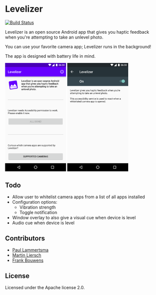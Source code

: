 Levelizer
===========

[![Build Status](https://travis-ci.org/pflammertsma/levelizer.svg?branch=master)](https://travis-ci.org/pflammertsma/levelizer)

Levelizer is an open source Android app that gives you haptic feedback when you're attempting to take an unlevel photo.

You can use your favorite camera app; Levelizer runs in the background!

The app is designed with battery life in mind.

<img src="play-assets/device-2016-07-12-011059.png" width="200"> <img src="play-assets/device-accessibility-service.png" width="200">

## Todo

- Allow user to whitelist camera apps from a list of all apps installed
- Configuration options:
  - Vibration strength
  - Toggle notification
- Window overlay to also give a visual cue when device is level
- Audio cue when device is level

## Contributors

* [Paul Lammertsma](https://github.com/pflammertsma)
* [Martin Liersch](https://github.com/Goddchen)
* [Frank Bouwens](https://github.com/frankkienl)

## License

Licensed under the Apache license 2.0.
